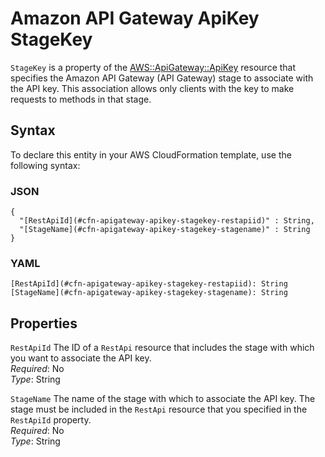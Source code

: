 # Amazon API Gateway ApiKey StageKey<a name="aws-properties-apitgateway-apikey-stagekey"></a>

`StageKey` is a property of the [AWS::ApiGateway::ApiKey](aws-resource-apigateway-apikey.md) resource that specifies the Amazon API Gateway \(API Gateway\) stage to associate with the API key\. This association allows only clients with the key to make requests to methods in that stage\.

## Syntax<a name="aws-properties-apitgateway-apikey-stagekey-syntax"></a>

To declare this entity in your AWS CloudFormation template, use the following syntax:

### JSON<a name="aws-properties-apitgateway-apikey-stagekey-syntax.json"></a>

```
{
  "[RestApiId](#cfn-apigateway-apikey-stagekey-restapiid)" : String,
  "[StageName](#cfn-apigateway-apikey-stagekey-stagename)" : String
}
```

### YAML<a name="aws-properties-apitgateway-apikey-stagekey-syntax.yaml"></a>

```
[RestApiId](#cfn-apigateway-apikey-stagekey-restapiid): String
[StageName](#cfn-apigateway-apikey-stagekey-stagename): String
```

## Properties<a name="w4ab1c21c14c23b7"></a>

`RestApiId`  <a name="cfn-apigateway-apikey-stagekey-restapiid"></a>
The ID of a `RestApi` resource that includes the stage with which you want to associate the API key\.  
*Required*: No  
*Type*: String

`StageName`  <a name="cfn-apigateway-apikey-stagekey-stagename"></a>
The name of the stage with which to associate the API key\. The stage must be included in the `RestApi` resource that you specified in the `RestApiId` property\.  
*Required*: No  
*Type*: String